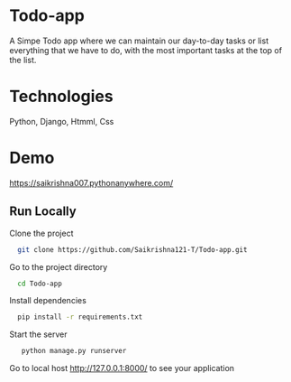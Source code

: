 
# Todo-app

A Simpe Todo app where we can maintain our day-to-day tasks or list everything that we have to do, with the most important tasks at the top of the list.

# Technologies

Python, Django, Htmml, Css


# Demo

https://saikrishna007.pythonanywhere.com/


## Run Locally

Clone the project

```bash
  git clone https://github.com/Saikrishna121-T/Todo-app.git
```

Go to the project directory

```bash
  cd Todo-app
```

Install dependencies

```bash
  pip install -r requirements.txt
```

Start the server

```bash
   python manage.py runserver
```
Go to local host http://127.0.0.1:8000/ to see your application
